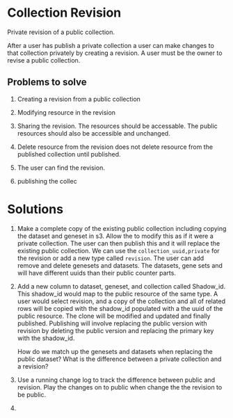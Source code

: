 # Collection Revision
Private revision of a public collection.

After a user has publish a private collection a user can make changes to that collection privately by creating a 
revision. A user must be the owner to revise a public collection.

## Problems to solve
1. Creating a revision from a public collection
1. Modifying resource in the revision
1. Sharing the revision. The resources should be accessable. The public resources should also be accessible and unchanged.
1. Delete resource from the revision does not delete resource from the published collection until published.
1. The user can find the revision.
   
1. publishing the collec
# Solutions
1. Make a complete copy of the existing public collection including copying the dataset and geneset in s3. Allow the 
   to modify this as if it were a private collection. The user can then publish this and it will replace the existing 
   public collection. We can use the `collection_uuid,private` for the revision or add a new type called `revision`. 
   The user can add remove and delete genesets and datasets. The datasets, gene sets and will have different uuids than
   their public counter parts.

1. Add a new column to dataset, geneset, and collection called Shadow_id. This shadow_id would map to the public resource
   of the same type. A user would select revision, and a copy of the collection and all of related rows will be copied 
   with the shadow_id populated with a the uuid of the public resource. The clone will be modified and updated and finally
   published. Publishing will involve replacing the public version with revision by deleting the public version and
   replacing the primary key with the shadow_id.
   

   How do we match up the genesets and datasets when replacing the public dataset?
   What is the difference between a private collection and a revision?
   
1. Use a running change log to track the difference between public and revision. Play the changes on to public 
when change the the revision to be public.
   
1. 

